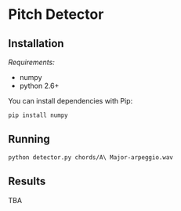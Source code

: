 # Pitch Detector

## Installation

*Requirements:*

* numpy
* python 2.6+

You can install dependencies with Pip:

    pip install numpy

## Running

    python detector.py chords/A\ Major-arpeggio.wav

## Results

TBA